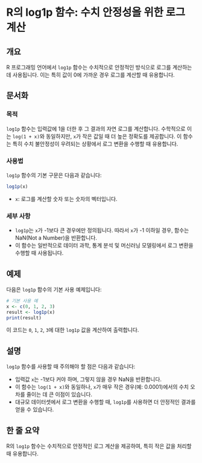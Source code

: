 <!--
Meta Description: # R의 log1p 함수: 수치 안정성을 위한 로그 계산 ## 개요 R 프로그래밍 언어에서 `log1p` 함수는 수치적으로 안정적인 방식으로 로그를 계산하는 데 사용됩니다. 이는 특히 값이 0에 가까운 경우 로그를 계산할 때 유용합니다. ## 문서화 ### 목적 `lo...
Meta Keywords: log1p, 함수는, 로그를, 안정적인, 유용합니다
-->

# R의 log1p 함수: 수치 안정성을 위한 로그 계산

## 개요
R 프로그래밍 언어에서 `log1p` 함수는 수치적으로 안정적인 방식으로 로그를 계산하는 데 사용됩니다. 이는 특히 값이 0에 가까운 경우 로그를 계산할 때 유용합니다.

## 문서화
### 목적
`log1p` 함수는 입력값에 1을 더한 후 그 결과의 자연 로그를 계산합니다. 수학적으로 이는 `log(1 + x)`와 동일하지만, `x`가 작은 값일 때 더 높은 정확도를 제공합니다. 이 함수는 특히 수치 불안정성이 우려되는 상황에서 로그 변환을 수행할 때 유용합니다.

### 사용법
`log1p` 함수의 기본 구문은 다음과 같습니다:

```R
log1p(x)
```

- `x`: 로그를 계산할 숫자 또는 숫자의 벡터입니다.

### 세부 사항
- `log1p`는 `x`가 -1보다 큰 경우에만 정의됩니다. 따라서 `x`가 -1 이하일 경우, 함수는 NaN(Not a Number)을 반환합니다.
- 이 함수는 일반적으로 데이터 과학, 통계 분석 및 머신러닝 모델링에서 로그 변환을 수행할 때 사용됩니다.

## 예제
다음은 `log1p` 함수의 기본 사용 예제입니다:

```R
# 기본 사용 예
x <- c(0, 1, 2, 3)
result <- log1p(x)
print(result)
```

이 코드는 `0`, `1`, `2`, `3`에 대한 `log1p` 값을 계산하여 출력합니다.

## 설명
`log1p` 함수를 사용할 때 주의해야 할 점은 다음과 같습니다:
- 입력값 `x`는 -1보다 커야 하며, 그렇지 않을 경우 NaN을 반환합니다.
- 이 함수는 `log(1 + x)`와 동일하나, `x`가 매우 작은 경우(예: 0.0001)에서의 수치 오차를 줄이는 데 큰 이점이 있습니다.
- 대규모 데이터셋에서 로그 변환을 수행할 때, `log1p`를 사용하면 더 안정적인 결과를 얻을 수 있습니다.

## 한 줄 요약
R의 `log1p` 함수는 수치적으로 안정적인 로그 계산을 제공하여, 특히 작은 값을 처리할 때 유용합니다.